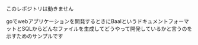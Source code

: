 このレポジトリは動きません

goでwebアプリケーションを開発するときにBaalというドキュメントフォーマットとSQLからどんなファイルを生成してどうやって開発しているかと言うのを示すためのサンプルです
